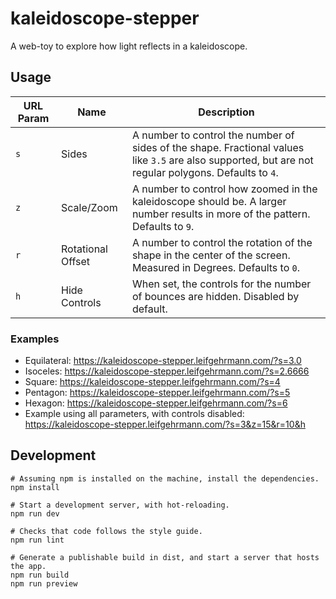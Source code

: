 # kaleidoscope-stepper

A web-toy to explore how light reflects in a kaleidoscope.

## Usage

| URL Param | Name              | Description                                                                                                                                           | 
|-----------|-------------------|-------------------------------------------------------------------------------------------------------------------------------------------------------|
| `s`       | Sides             | A number to control the number of sides of the shape. Fractional values like `3.5` are also supported, but are not regular polygons. Defaults to `4`. |
| `z`       | Scale/Zoom        | A number to control how zoomed in the kaleidoscope should be. A larger number results in more of the pattern. Defaults to `9`.                        |
| `r`       | Rotational Offset | A number to control the rotation of the shape in the center of the screen. Measured in Degrees. Defaults to `0`.                                      |
| `h`       | Hide Controls     | When set, the controls for the number of bounces are hidden. Disabled by default.                                                                     |

### Examples

* Equilateral: https://kaleidoscope-stepper.leifgehrmann.com/?s=3.0
* Isoceles: https://kaleidoscope-stepper.leifgehrmann.com/?s=2.6666
* Square: https://kaleidoscope-stepper.leifgehrmann.com/?s=4
* Pentagon: https://kaleidoscope-stepper.leifgehrmann.com/?s=5
* Hexagon: https://kaleidoscope-stepper.leifgehrmann.com/?s=6
* Example using all parameters, with controls disabled: https://kaleidoscope-stepper.leifgehrmann.com/?s=3&z=15&r=10&h

## Development

```shell
# Assuming npm is installed on the machine, install the dependencies.
npm install

# Start a development server, with hot-reloading.
npm run dev

# Checks that code follows the style guide.
npm run lint

# Generate a publishable build in dist, and start a server that hosts the app.
npm run build
npm run preview
```
